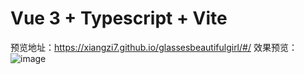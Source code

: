 # Vue 3 + Typescript + Vite
预览地址：https://xiangzi7.github.io/glassesbeautifulgirl/#/
效果预览：
![image](https://user-images.githubusercontent.com/67356803/178699226-eeb9b88e-3467-4e61-965d-9f7fce0b3de7.png)
